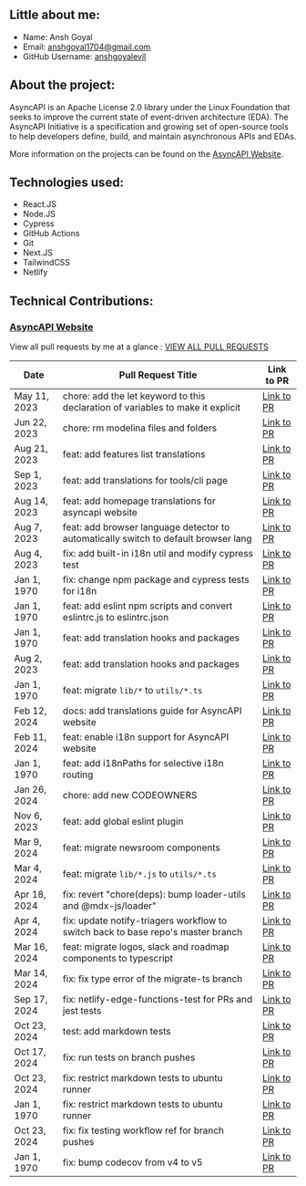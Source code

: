 

## Little about me:
- Name: Ansh Goyal
- Email: anshgoyal1704@gmail.com
- GitHub Username: [anshgoyalevil](https://github.com/anshgoyalevil)

## About the project:
AsyncAPI is an Apache License 2.0 library under the Linux Foundation that seeks to improve the current state of event-driven architecture (EDA). The AsyncAPI Initiative is a specification and growing set of open-source tools to help developers define, build, and maintain asynchronous APIs and EDAs.

More information on the projects can be found on the [AsyncAPI Website](https://www.asyncapi.com/).

## Technologies used:

- React.JS
- Node.JS
- Cypress
- GitHub Actions
- Git
- Next.JS
- TailwindCSS
- Netlify

## Technical Contributions:

### [AsyncAPI Website](https://github.com/asyncapi/website)

View all pull requests by me at a glance : [VIEW ALL PULL REQUESTS](https://github.com/asyncapi/website/pulls?q=is%3Apr+author%3Aanshgoyalevil+is%3Aclosed)


| Date | Pull Request Title | Link to PR |
| --- | --- | --- |
| May 11, 2023 | chore: add the let keyword to this declaration of variables to make it explicit | [Link to PR](https://github.com/asyncapi/website/pull/1638) |
| Jun 22, 2023 | chore: rm modelina files and folders | [Link to PR](https://github.com/asyncapi/website/pull/1739) |
| Aug 21, 2023 | feat: add features list translations | [Link to PR](https://github.com/asyncapi/website/pull/2074) |
| Sep 1, 2023 | feat: add translations for tools/cli page | [Link to PR](https://github.com/asyncapi/website/pull/2078) |
| Aug 14, 2023 | feat: add homepage translations for asyncapi website | [Link to PR](https://github.com/asyncapi/website/pull/2040) |
| Aug 7, 2023 | feat: add browser language detector to automatically switch to default browser lang | [Link to PR](https://github.com/asyncapi/website/pull/2022) |
| Aug 4, 2023 | fix: add built-in i18n util and modify cypress test | [Link to PR](https://github.com/asyncapi/website/pull/2030) |
| Jan 1, 1970 | fix: change npm package and cypress tests for i18n | [Link to PR](https://github.com/asyncapi/website/pull/2029) |
| Jan 1, 1970 | feat: add eslint npm scripts and convert eslintrc.js to eslintrc.json | [Link to PR](https://github.com/asyncapi/website/pull/1647) |
| Jan 1, 1970 | feat: add translation hooks and packages | [Link to PR](https://github.com/asyncapi/website/pull/1979) |
| Aug 2, 2023 | feat: add translation hooks and packages | [Link to PR](https://github.com/asyncapi/website/pull/1980) |
| Jan 1, 1970 | feat: migrate `lib/*` to `utils/*.ts` | [Link to PR](https://github.com/asyncapi/website/pull/2671) |
| Feb 12, 2024 | docs: add translations guide for AsyncAPI website | [Link to PR](https://github.com/asyncapi/website/pull/2130) |
| Feb 11, 2024 | feat: enable i18n support for AsyncAPI website | [Link to PR](https://github.com/asyncapi/website/pull/2184) |
| Jan 1, 1970 | feat: add i18nPaths for selective i18n routing | [Link to PR](https://github.com/asyncapi/website/pull/2131) |
| Jan 26, 2024 | chore: add new CODEOWNERS | [Link to PR](https://github.com/asyncapi/website/pull/2596) |
| Nov 6, 2023 | feat: add global eslint plugin | [Link to PR](https://github.com/asyncapi/website/pull/2288) |
| Mar 9, 2024 | feat: migrate newsroom components | [Link to PR](https://github.com/asyncapi/website/pull/2734) |
| Mar 4, 2024 | feat: migrate `lib/*.js` to `utils/*.ts` | [Link to PR](https://github.com/asyncapi/website/pull/2688) |
| Apr 18, 2024 | fix: revert "chore(deps): bump loader-utils and @mdx-js/loader" | [Link to PR](https://github.com/asyncapi/website/pull/2889) |
| Apr 4, 2024 | fix: update notify-triagers workflow to switch back to base repo's master branch | [Link to PR](https://github.com/asyncapi/website/pull/2839) |
| Mar 16, 2024 | feat: migrate logos, slack and roadmap components to typescript | [Link to PR](https://github.com/asyncapi/website/pull/2763) |
| Mar 14, 2024 | fix: fix type error of the migrate-ts branch | [Link to PR](https://github.com/asyncapi/website/pull/2776) |
| Sep 17, 2024 | fix: netlify-edge-functions-test for PRs and jest tests | [Link to PR](https://github.com/asyncapi/website/pull/3229) |
| Oct 23, 2024 | test: add markdown tests | [Link to PR](https://github.com/asyncapi/website/pull/3301) |
| Oct 17, 2024 | fix: run tests on branch pushes | [Link to PR](https://github.com/asyncapi/website/pull/3296) |
| Oct 23, 2024 | fix: restrict markdown tests to ubuntu runner | [Link to PR](https://github.com/asyncapi/website/pull/3318) |
| Jan 1, 1970 | fix: restrict markdown tests to ubuntu runner | [Link to PR](https://github.com/asyncapi/website/pull/3317) |
| Oct 23, 2024 | fix: fix testing workflow ref for branch pushes | [Link to PR](https://github.com/asyncapi/website/pull/3320) |
| Jan 1, 1970 | fix: bump codecov from v4 to v5 | [Link to PR](https://github.com/asyncapi/website/pull/3470) |
